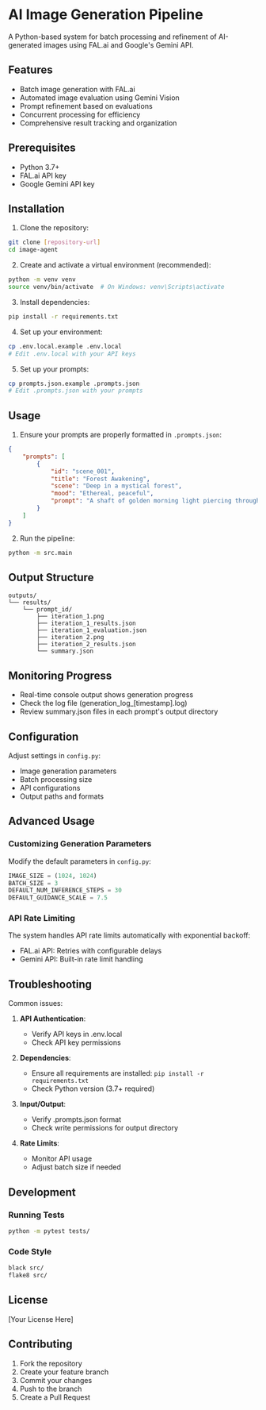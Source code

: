 # AI Image Generation Pipeline

A Python-based system for batch processing and refinement of AI-generated images using FAL.ai and Google's Gemini API.

## Features

- Batch image generation with FAL.ai
- Automated image evaluation using Gemini Vision
- Prompt refinement based on evaluations
- Concurrent processing for efficiency
- Comprehensive result tracking and organization

## Prerequisites

- Python 3.7+
- FAL.ai API key
- Google Gemini API key

## Installation

1. Clone the repository:
```bash
git clone [repository-url]
cd image-agent
```

2. Create and activate a virtual environment (recommended):
```bash
python -m venv venv
source venv/bin/activate  # On Windows: venv\Scripts\activate
```

3. Install dependencies:
```bash
pip install -r requirements.txt
```

4. Set up your environment:
```bash
cp .env.local.example .env.local
# Edit .env.local with your API keys
```

5. Set up your prompts:
```bash
cp prompts.json.example .prompts.json
# Edit .prompts.json with your prompts
```

## Usage

1. Ensure your prompts are properly formatted in `.prompts.json`:
```json
{
    "prompts": [
        {
            "id": "scene_001",
            "title": "Forest Awakening",
            "scene": "Deep in a mystical forest",
            "mood": "Ethereal, peaceful",
            "prompt": "A shaft of golden morning light piercing through misty ancient trees"
        }
    ]
}
```

2. Run the pipeline:
```bash
python -m src.main
```

## Output Structure

```
outputs/
└── results/
    └── prompt_id/
        ├── iteration_1.png
        ├── iteration_1_results.json
        ├── iteration_1_evaluation.json
        ├── iteration_2.png
        ├── iteration_2_results.json
        └── summary.json
```

## Monitoring Progress

- Real-time console output shows generation progress
- Check the log file (generation_log_[timestamp].log)
- Review summary.json files in each prompt's output directory

## Configuration

Adjust settings in `config.py`:
- Image generation parameters
- Batch processing size
- API configurations
- Output paths and formats

## Advanced Usage

### Customizing Generation Parameters

Modify the default parameters in `config.py`:
```python
IMAGE_SIZE = (1024, 1024)
BATCH_SIZE = 3
DEFAULT_NUM_INFERENCE_STEPS = 30
DEFAULT_GUIDANCE_SCALE = 7.5
```

### API Rate Limiting

The system handles API rate limits automatically with exponential backoff:
- FAL.ai API: Retries with configurable delays
- Gemini API: Built-in rate limit handling

## Troubleshooting

Common issues:

1. **API Authentication**:
   - Verify API keys in .env.local
   - Check API key permissions

2. **Dependencies**:
   - Ensure all requirements are installed: `pip install -r requirements.txt`
   - Check Python version (3.7+ required)

3. **Input/Output**:
   - Verify .prompts.json format
   - Check write permissions for output directory

4. **Rate Limits**:
   - Monitor API usage
   - Adjust batch size if needed

## Development

### Running Tests
```bash
python -m pytest tests/
```

### Code Style
```bash
black src/
flake8 src/
```

## License

[Your License Here]

## Contributing

1. Fork the repository
2. Create your feature branch
3. Commit your changes
4. Push to the branch
5. Create a Pull Request

